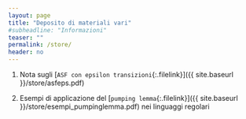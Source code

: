 ```yaml
---
layout: page
title: "Deposito di materiali vari"
#subheadline: "Informazioni"
teaser: ""
permalink: /store/
header: no
---
```


1. Nota sugli [`ASF con epsilon transizioni`{:.filelink}]({{ site.baseurl }}/store/asfeps.pdf)  

1. Esempi di applicazione del [`pumping lemma`{:.filelink}]({{ site.baseurl }}/store/esempi_pumpinglemma.pdf) nei linguaggi regolari 
